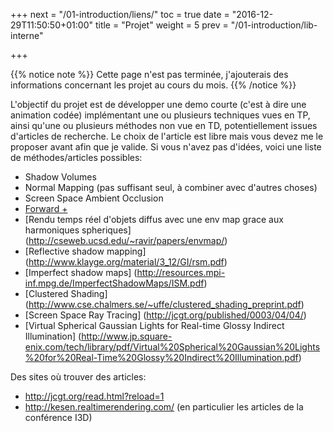 +++
next = "/01-introduction/liens/"
toc = true
date = "2016-12-29T11:50:50+01:00"
title = "Projet"
weight = 5
prev = "/01-introduction/lib-interne"

+++

{{% notice note %}}
Cette page n'est pas terminée, j'ajouterais des informations concernant les projet au cours du mois.
{{% /notice %}}

L'objectif du projet est de développer une demo courte (c'est à dire une animation codée) implémentant une ou plusieurs techniques vues en TP, ainsi qu'une ou plusieurs méthodes non vue en TD, potentiellement issues d'articles de recherche. Le choix de l'article est libre mais vous devez me le proposer avant afin que je valide. Si vous n'avez pas d'idées, voici une liste de méthodes/articles possibles:

- Shadow Volumes
- Normal Mapping (pas suffisant seul, à combiner avec d'autres choses)
- Screen Space Ambient Occlusion
- [Forward +](http://fr.slideshare.net/takahiroharada/forward-34779335)
- [Rendu temps réel d'objets diffus avec une env map grace aux harmoniques spheriques] (http://cseweb.ucsd.edu/~ravir/papers/envmap/)
- [Reflective shadow mapping] (http://www.klayge.org/material/3_12/GI/rsm.pdf)
- [Imperfect shadow maps] (http://resources.mpi-inf.mpg.de/ImperfectShadowMaps/ISM.pdf)
- [Clustered Shading] (http://www.cse.chalmers.se/~uffe/clustered_shading_preprint.pdf)
- [Screen Space Ray Tracing] (http://jcgt.org/published/0003/04/04/)
- [Virtual Spherical Gaussian Lights for Real-time Glossy Indirect Illumination] (http://www.jp.square-enix.com/tech/library/pdf/Virtual%20Spherical%20Gaussian%20Lights%20for%20Real-Time%20Glossy%20Indirect%20Illumination.pdf)

Des sites où trouver des articles:

- http://jcgt.org/read.html?reload=1
- http://kesen.realtimerendering.com/ (en particulier les articles de la conférence I3D)
